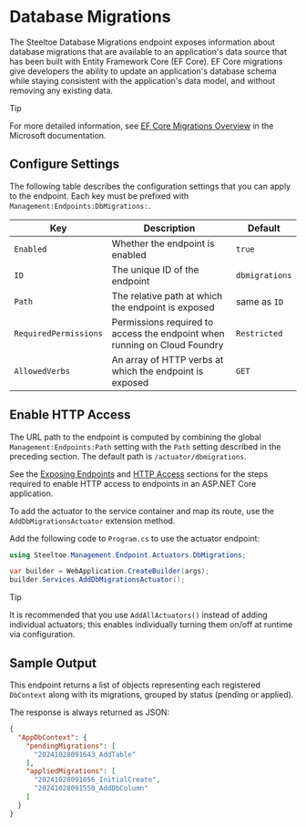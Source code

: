 # Database Migrations

The Steeltoe Database Migrations endpoint exposes information about database migrations that are available to an application's data source that has been built with Entity Framework Core (EF Core). EF Core migrations give developers the ability to update an application's database schema while staying consistent with the application's data model, and without removing any existing data.

> [!TIP]
> For more detailed information, see [EF Core Migrations Overview](https://learn.microsoft.com/ef/core/managing-schemas/migrations) in the Microsoft documentation.

## Configure Settings

The following table describes the configuration settings that you can apply to the endpoint.
Each key must be prefixed with `Management:Endpoints:DbMigrations:`.

| Key | Description | Default |
| --- | ----------- | ------- |
| `Enabled` | Whether the endpoint is enabled | `true` |
| `ID`      | The unique ID of the endpoint | `dbmigrations` |
| `Path`    | The relative path at which the endpoint is exposed | same as `ID` |
| `RequiredPermissions` | Permissions required to access the endpoint when running on Cloud Foundry | `Restricted` |
| `AllowedVerbs` | An array of HTTP verbs at which the endpoint is exposed | `GET` |

## Enable HTTP Access

The URL path to the endpoint is computed by combining the global `Management:Endpoints:Path` setting with the `Path` setting described in the preceding section.
The default path is `/actuator/dbmigrations`.

See the [Exposing Endpoints](./using-endpoints.md#exposing-endpoints) and [HTTP Access](./using-endpoints.md#http-access) sections for the steps required to enable HTTP access to endpoints in an ASP.NET Core application.

To add the actuator to the service container and map its route, use the `AddDbMigrationsActuator` extension method.

Add the following code to `Program.cs` to use the actuator endpoint:

```csharp
using Steeltoe.Management.Endpoint.Actuators.DbMigrations;

var builder = WebApplication.CreateBuilder(args);
builder.Services.AddDbMigrationsActuator();
```

> [!TIP]
> It is recommended that you use `AddAllActuators()` instead of adding individual actuators;
> this enables individually turning them on/off at runtime via configuration.

## Sample Output

This endpoint returns a list of objects representing each registered `DbContext` along with its migrations, grouped by status (pending or applied).

The response is always returned as JSON:

```json
{
  "AppDbContext": {
    "pendingMigrations": [
      "20241028091643_AddTable"
    ],
    "appliedMigrations": [
      "20241028091056_InitialCreate",
      "20241028091550_AddDbColumn"
    ]
  }
}
```
